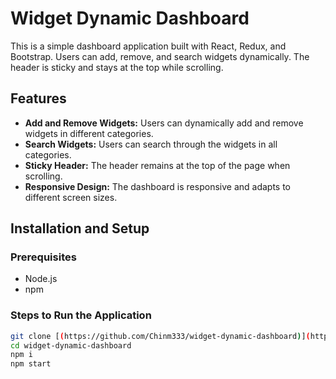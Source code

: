 # Widget Dynamic Dashboard

This is a simple dashboard application built with React, Redux, and Bootstrap. Users can add, remove, and search widgets dynamically. The header is sticky and stays at the top while scrolling.

## Features
- **Add and Remove Widgets:** Users can dynamically add and remove widgets in different categories.
- **Search Widgets:** Users can search through the widgets in all categories.
- **Sticky Header:** The header remains at the top of the page when scrolling.
- **Responsive Design:** The dashboard is responsive and adapts to different screen sizes.

## Installation and Setup

### Prerequisites
- Node.js 
- npm 

### Steps to Run the Application

   ```bash
   git clone [(https://github.com/Chinm333/widget-dynamic-dashboard)](https://github.com/Chinm333/widget-dynamic-dashboard)
   cd widget-dynamic-dashboard
   npm i
   npm start
